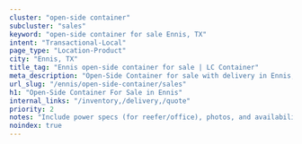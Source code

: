 ```yaml
---
cluster: "open-side container"
subcluster: "sales"
keyword: "open-side container for sale Ennis, TX"
intent: "Transactional-Local"
page_type: "Location-Product"
city: "Ennis, TX"
title_tag: "Ennis open-side container for sale | LC Container"
meta_description: "Open-Side Container for sale with delivery in Ennis, TX. LC Container — local Since 2003. Get pricing today."
url_slug: "/ennis/open-side-container/sales"
h1: "Open-Side Container For Sale in Ennis"
internal_links: "/inventory,/delivery,/quote"
priority: 2
notes: "Include power specs (for reefer/office), photos, and availability."
noindex: true
---
```


<!-- TODO: Add unique city/inventory copy, images, and internal links here. -->
